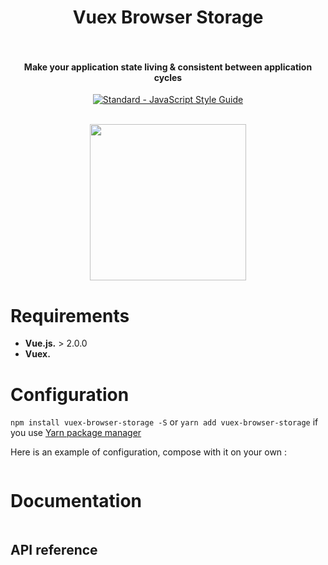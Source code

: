 <h1 align="center">
  Vuex Browser Storage
  <br>
  <br>
</h1>

<h4 align="center">Make your application state living & consistent between application cycles</h4>

<p align="center">
  <a href="https://github.com/feross/standard"><img src="https://cdn.rawgit.com/feross/standard/master/badge.svg" alt="Standard - JavaScript Style Guide"></a>
</p>
<br>
<div align="center">
<img src="http://occhiobiancogiuseppe.it/wp-content/uploads/2015/09/work_in_progress.png" height=250>
</div>

# Requirements

- **Vue.js.** > 2.0.0
- **Vuex.**


# Configuration

`npm install vuex-browser-storage -S` or `yarn add vuex-browser-storage` if you use [Yarn package manager](https://yarnpkg.com/)

Here is an example of configuration, compose with it on your own :

```javascript
```

# Documentation


```javascript

```

## API reference